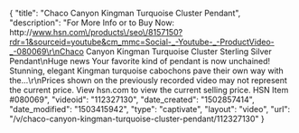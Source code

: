 {
    "title": "Chaco Canyon Kingman Turquoise Cluster Pendant",
    "description": "For More Info or to Buy Now: http:\/\/www.hsn.com\/products\/seo\/8157150?rdr=1&sourceid=youtube&cm_mmc=Social-_-Youtube-_-ProductVideo-_-080069\r\nChaco Canyon Kingman Turquoise Cluster Sterling Silver Pendant\nHuge news Your favorite kind of pendant is now unchained! Stunning, elegant Kingman turquoise cabochons pave their own way with the...\r\nPrices shown on the previously recorded video may not represent the current price.  View hsn.com to view the current selling price. HSN Item #080069",
    "videoid": "112327130",
    "date_created": "1502857414",
    "date_modified": "1503415942",
    "type": "captivate",
    "layout": "video",
    "url": "\/v\/chaco-canyon-kingman-turquoise-cluster-pendant\/112327130"
}